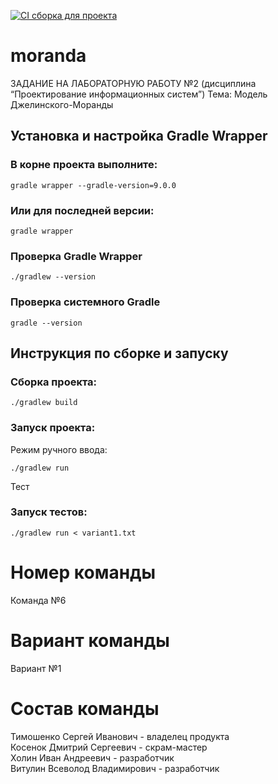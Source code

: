 [![CI сборка для проекта](https://github.com/dimarick/moranda/actions/workflows/build.yml/badge.svg)](https://github.com/dimarick/moranda/actions/workflows/build.yml)

# moranda
ЗАДАНИЕ НА ЛАБОРАТОРНУЮ РАБОТУ №2 (дисциплина “Проектирование информационных систем”)  Тема: Модель Джелинского-Моранды

## Установка и настройка Gradle Wrapper

### В корне проекта выполните:
`gradle wrapper --gradle-version=9.0.0`

### Или для последней версии:
`gradle wrapper`

### Проверка Gradle Wrapper
`./gradlew --version`

### Проверка системного Gradle
`gradle --version`    

## Инструкция по сборке и запуску

### Сборка проекта:
`./gradlew build`

### Запуск проекта:

Режим ручного ввода:

`./gradlew run`

Тест 

### Запуск тестов:
`./gradlew run < variant1.txt`

# Номер команды
Команда №6

# Вариант команды
Вариант №1

# Состав команды
Тимошенко Сергей Иванович - владелец продукта  
Косенок Дмитрий Сергеевич - скрам-мастер  
Холин Иван Андреевич - разработчик  
Витулин Всеволод Владимирович - разработчик  
